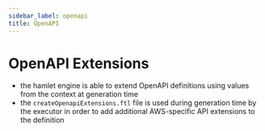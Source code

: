 ```yaml
---
sidebar_label: openapi
title: OpenAPI
---
```


# OpenAPI Extensions
* the hamlet engine is able to extend OpenAPI definitions using values from the context at generation time
* the `createOpenapiExtensions.ftl` file is used during generation time by the executor in order to add additional AWS-specific API extensions to the definition